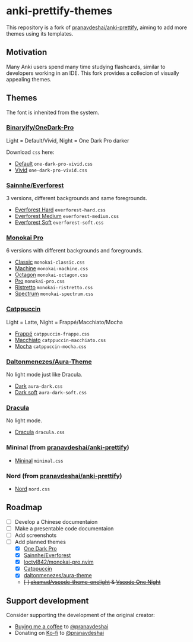 # anki-prettify-themes

This repository is a fork of [pranavdeshai/anki-prettify](https://github.com/pranavdeshai/anki-prettify), aiming to add more themes using its templates.

## Motivation

Many Anki users spend many time studying flashcards, similar to developers working in an IDE. This fork provides a collecion of visually appealing themes.

## Themes

The font is inhenited from the system.

### [Binaryify/OneDark-Pro](https://github.com/Binaryify/OneDark-Pro)
Light = Default/Vivid, Night = One Dark Pro darker

Download `css` here:
  - [Default](/src/styles/css/one-dark-pro-vivid.css) `one-dark-pro-vivid.css`
  - [Vivid](/src/styles/css/one-dark-pro-vivid.css) `one-dark-pro-vivid.css`

### [Sainnhe/Everforest](https://github.com/sainnhe/everforest)
3 versions, different backgrounds and same foregrounds.
  - [Everforest Hard](/src/styles/css/everforest-hard.css) `everforest-hard.css`
  - [Everforest Medium](/src/styles/css/everforest-medium.css) `everforest-medium.css`
  - [Everforest Soft](/src/styles/css/everforest-soft.css) `everforest-soft.css`

### [Monokai Pro](https://monokai.pro/)
6 versions with different backgrounds and foregrounds.
  - [Classic](/src/styles/css/monokai-classic.css) `monokai-classic.css`
  - [Machine](/src/styles/css/monokai-machine.css) `monokai-machine.css`
  - [Octagon](/src/styles/css/monokai-octagon.css) `monokai-octagon.css`
  - [Pro](/src/styles/css/monokai-pro.css) `monokai-pro.css`
  - [Ristretto](/src/styles/css/monokai-ristretto.css) `monokai-ristretto.css`
  - [Spectrum](/src/styles/css/monokai-spectrum.css) `monokai-spectrum.css`

### [Catppuccin](https://github.com/catppuccin)
Light = Latte, Night = Frappé/Macchiato/Mocha
  - [Frappé](/src/styles/css/catppuccin-frappe.css) `catppuccin-frappe.css`
  - [Macchiato](/src/styles/css/catppuccin-macchiato.css) `catppuccin-macchiato.css`
  - [Mocha](/src/styles/css/catppuccin-mocha.css) `catppuccin-mocha.css`

### [Daltonmenezes/Aura-Theme](https://github.com/daltonmenezes/aura-theme)
No light mode just like Dracula.
  - [Dark](/src/styles/css/aura-dark.css) `aura-dark.css`
  - [Dark soft](/src/styles/css/aura-dark-soft.css) `aura-dark-soft.css`

### [Dracula](https://github.com/dracula/)
No light mode.
  - [Dracula](/src/styles/css/dracula.css) `dracula.css`

### Mininal (from [pranavdeshai/anki-prettify](https://github.com/pranavdeshai/anki-prettify))
  - [Mininal](/src/styles/css/mininal.css) `mininal.css`

### Nord (from [pranavdeshai/anki-prettify](https://github.com/pranavdeshai/anki-prettify))
  - [Nord](/src/styles/css/nord.css) `nord.css`

<!-- ## Instructions

1. Create a new note type (See [Adding a note type](https://docs.ankiweb.net/editing.html#adding-a-note-type))
2. Click on `Cards` in browser mode
3. Copy the contents of `NOTETYPE-front.html` and `NOTETYPE-back.html` (from [`templates`](src/templates/default/) directory) into the _Front_ and _Back_ templates of the note type where
4. Copy the content of `THEME.css` (from [`css`](/src/styles/css) directory) into the _Styling_ section where THEME is the name of the theme
5. You can now use the new note type in your collection! -->

## Roadmap

- [ ] Develop a Chinese documentaion
- [ ] Make a presentable code documentaion
- [ ] Add screenshots
- [ ] Add planned themes
  - [x] [One Dark Pro](https://github.com/Binaryify/OneDark-Pro)
  - [x] [Sainnhe/Everforest](https://github.com/sainnhe/everforest)
  - [x] [loctvl842/monokai-pro.nvim](https://github.com/loctvl842/monokai-pro.nvim)
  - [x] [Catppuccin](https://github.com/catppuccin)
  - [x] [daltonmenezes/aura-theme](https://github.com/daltonmenezes/aura-theme)
  - ~~[ ] [akamud/vscode-theme-onelight](https://github.com/akamud/vscode-theme-onelight) & [Vscode One Night](https://github.com/akamud/vscode-theme-onedark)~~

## Support development

Consider supporting the development of the original creator:

- [Buying me a coffee](https://www.buymeacoffee.com/pranavdeshai) to [@pranavdeshai](https://github.com/pranavdeshai/)
- Donating on [Ko-fi](https://ko-fi.com/pranavdeshai) to [@pranavdeshai](https://github.com/pranavdeshai/)
